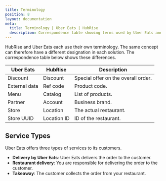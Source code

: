 ```yaml
---
title: Terminology
position: 8
layout: documentation
meta:
  title: Terminology | Uber Eats | HubRise
  description: Correspondence table showing terms used by Uber Eats and those used on HubRise for the same concept. Connect apps and synchronise your data.
---
```


HubRise and Uber Eats each use their own terminology. The same concept can therefore have a different designation in each solution. The correspondence table below shows these differences.

| Uber Eats     | HubRise     | Description                         |
| ------------- | ----------- | ----------------------------------- |
| Discount      | Discount    | Special offer on the overall order. |
| External data | Ref code    | Product code.                       |
| Menu          | Catalog     | List of products.                   |
| Partner       | Account     | Business brand.                     |
| Store         | Location    | The actual restaurant.              |
| Store UUID    | Location ID | ID of the restaurant.               |

## Service Types

Uber Eats offers three types of services to its customers.

- **Delivery by Uber Eats**: Uber Eats delivers the order to the customer.
- **Restaurant delivery**: You are responsible for delivering the order to the customer.
- **Takeaway**: The customer collects the order from your restaurant.


